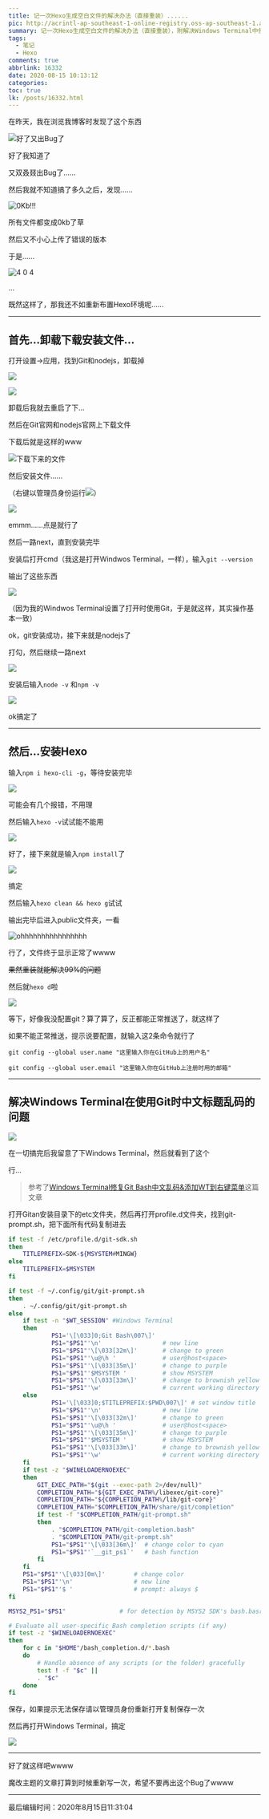 ```yaml
---
title: 记一次Hexo生成空白文件的解决办法（直接重装）......
pic: http://acrintl-ap-southeast-1-online-registry.oss-ap-southeast-1.aliyuncs.com/docker/registry/v2/blobs/sha256/31/315ce925aece6ce1c74e7ac624bbe598d12405f16246fb7fb8c6278414e45b42/data?Expires=1606619460&OSSAccessKeyId=LTAI4FyN99sZuwGQsaDkPxbv&Signature=1ZcoaJIUKF4vvr0Cw4AETtw5vGM%3D
summary: 记一次Hexo生成空白文件的解决办法（直接重装），附解决Windows Terminal中使用Git时中文标题乱码的问题
tags:
  - 笔记
  - Hexo
comments: true
abbrlink: 16332
date: 2020-08-15 10:13:12
categories:
toc: true
lk: /posts/16332.html
---
```


在昨天，我在浏览我博客时发现了这个东西

![好了又出Bug了](http://acrintl-ap-southeast-1-online-registry.oss-ap-southeast-1.aliyuncs.com/docker/registry/v2/blobs/sha256/69/696af395e77e85f1bf1f338aa70159d9ddf3a8540e4159a72d39cde61c32e59b/data?Expires=1606619562&OSSAccessKeyId=LTAI4FyN99sZuwGQsaDkPxbv&Signature=bBUt%2FEFxeXWXorhUkO5lu%2BZ%2FovQ%3D)

好了我知道了

又双叒叕出Bug了......

然后我就不知道搞了多久之后，发现......

![0Kb!!!](http://acrintl-ap-southeast-1-online-registry.oss-ap-southeast-1.aliyuncs.com/docker/registry/v2/blobs/sha256/31/315ce925aece6ce1c74e7ac624bbe598d12405f16246fb7fb8c6278414e45b42/data?Expires=1606619460&OSSAccessKeyId=LTAI4FyN99sZuwGQsaDkPxbv&Signature=1ZcoaJIUKF4vvr0Cw4AETtw5vGM%3D)

所有文件都变成0kb了草

然后又不小心上传了错误的版本

于是......

![4 0 4](http://acrintl-ap-southeast-1-online-registry.oss-ap-southeast-1.aliyuncs.com/docker/registry/v2/blobs/sha256/3e/3ef5fefd821c656f5cfb7e0175f894926b28613db35719dab86486e4422952c0/data?Expires=1606619740&OSSAccessKeyId=LTAI4FyN99sZuwGQsaDkPxbv&Signature=Wi%2F3ecNrWnsf%2B7%2B6MpASygWWccU%3D)

...

既然这样了，那我还不如重新布置Hexo环境呢......

---

## 首先...卸载下载安装文件...

打开设置→应用，找到Git和nodejs，卸载掉

![](http://acrintl-ap-southeast-1-online-registry.oss-ap-southeast-1.aliyuncs.com/docker/registry/v2/blobs/sha256/7f/7f649139e72e54b3b471f50797f26bd9c0cfc304b277a567f5305588197f861e/data?Expires=1606619887&OSSAccessKeyId=LTAI4FyN99sZuwGQsaDkPxbv&Signature=hUY7W9fRQo3jUzEJLC8bCok4YGs%3D)

![](http://acrintl-ap-southeast-1-online-registry.oss-ap-southeast-1.aliyuncs.com/docker/registry/v2/blobs/sha256/10/104a44349037724b0e62fdfa3d500a122ea40c09b2edf5c94251eca561bd934a/data?Expires=1606619650&OSSAccessKeyId=LTAI4FyN99sZuwGQsaDkPxbv&Signature=Y6DmNC3diRuyAzSEROi4YecqNro%3D)

卸载后我就去重启了下...

然后在Git官网和nodejs官网上下载文件

下载后就是这样的www

![下载下来的文件](http://acrintl-ap-southeast-1-online-registry.oss-ap-southeast-1.aliyuncs.com/docker/registry/v2/blobs/sha256/32/32d4a429de808e609598ab6ba090d62d089d24f8fc3b78c0facf32b710f4e2b0/data?Expires=1606619523&OSSAccessKeyId=LTAI4FyN99sZuwGQsaDkPxbv&Signature=04NEbsEyVstvQG1A%2BFUOeOB2CjE%3D)

然后安装文件......

（右键以管理员身份运行![](http://acrintl-ap-southeast-1-online-registry.oss-ap-southeast-1.aliyuncs.com/docker/registry/v2/blobs/sha256/46/46f992479afd643bf705677d127097a791b565624edd817340cc0fd263122ff1/data?Expires=1606619902&OSSAccessKeyId=LTAI4FyN99sZuwGQsaDkPxbv&Signature=teJtez%2FgDO5qlQtPydLKGhzWJWI%3D)）

![](http://acrintl-ap-southeast-1-online-registry.oss-ap-southeast-1.aliyuncs.com/docker/registry/v2/blobs/sha256/f8/f88c2a9097ceb3ad877dff3026567ea778cdd1a52bcceeea71bdaf1ed4a61b43/data?Expires=1606619958&OSSAccessKeyId=LTAI4FyN99sZuwGQsaDkPxbv&Signature=q%2FZEsb3sgUGQUp%2FjQvdE3hC6ftE%3D)

emmm......点是就行了

然后一路next，直到安装完毕

安装后打开cmd（我这是打开Windwos Terminal，一样），输入`git --version`

输出了这些东西

![](http://acrintl-ap-southeast-1-online-registry.oss-ap-southeast-1.aliyuncs.com/docker/registry/v2/blobs/sha256/08/08fdff0676cd6e649b192e1834e4fa9b5590688bd4e6891d2656b956bc3e2b79/data?Expires=1606619612&OSSAccessKeyId=LTAI4FyN99sZuwGQsaDkPxbv&Signature=%2BtKo1fVv%2FlywJtadVDpWHaoHoqA%3D)

（因为我的Windwos Terminal设置了打开时使用Git，于是就这样，其实操作基本一致）

ok，git安装成功，接下来就是nodejs了

打勾，然后继续一路next

![](http://acrintl-ap-southeast-1-online-registry.oss-ap-southeast-1.aliyuncs.com/docker/registry/v2/blobs/sha256/60/60a0d3dfa11a778592eafde6514de53a74f64fa3a49a83580007058a45d413fa/data?Expires=1606619595&OSSAccessKeyId=LTAI4FyN99sZuwGQsaDkPxbv&Signature=l1fKE%2F6rl0pMsq8bn5s4vlWifII%3D)

安装后输入`node -v` 和`npm -v`

![](http://acrintl-ap-southeast-1-online-registry.oss-ap-southeast-1.aliyuncs.com/docker/registry/v2/blobs/sha256/5a/5a441188a64949ba80d468de51886f40c9357945c53542d89518a8d8cb707a0a/data?Expires=1606619439&OSSAccessKeyId=LTAI4FyN99sZuwGQsaDkPxbv&Signature=0p%2FJKXRdiPbnpgou7GBUzUWsDlQ%3D)

ok搞定了

---

## 然后...安装Hexo

输入`npm i hexo-cli -g`，等待安装完毕

![](http://acrintl-ap-southeast-1-online-registry.oss-ap-southeast-1.aliyuncs.com/docker/registry/v2/blobs/sha256/55/55a299b066909d932b3c4decf81d48a79ef87b72063e0d893efa4cf358659d96/data?Expires=1606619538&OSSAccessKeyId=LTAI4FyN99sZuwGQsaDkPxbv&Signature=QiIRmr3x2tb5IOsuYUgy7GaXQqY%3D)

可能会有几个报错，不用理

然后输入`hexo -v`试试能不能用

![](http://acrintl-ap-southeast-1-online-registry.oss-ap-southeast-1.aliyuncs.com/docker/registry/v2/blobs/sha256/a4/a4edac4a1a46cb029b8b22607a6a84441ce066ed0ebec53cb93f94a47a052831/data?Expires=1606619581&OSSAccessKeyId=LTAI4FyN99sZuwGQsaDkPxbv&Signature=IB9d5CKItwyDDp%2FXwSg9DD8jQpk%3D)

好了，接下来就是输入`npm install`了

![](http://acrintl-ap-southeast-1-online-registry.oss-ap-southeast-1.aliyuncs.com/docker/registry/v2/blobs/sha256/86/86b38f0495dad941fca291b1461a72f6673ed0443a5c0c0731d03934e99a3828/data?Expires=1606619505&OSSAccessKeyId=LTAI4FyN99sZuwGQsaDkPxbv&Signature=qywuEvnFq0QpXw%2Fy%2FKpyPjVuJ%2BQ%3D)

搞定

然后输入`hexo clean && hexo g`试试

输出完毕后进入public文件夹，一看

![ohhhhhhhhhhhhhhhh](http://acrintl-ap-southeast-1-online-registry.oss-ap-southeast-1.aliyuncs.com/docker/registry/v2/blobs/sha256/eb/eb6843b7682dfb783ebd1f21bc0a0e460b384257b76fafe110c98ba8a077f753/data?Expires=1606619978&OSSAccessKeyId=LTAI4FyN99sZuwGQsaDkPxbv&Signature=wpAW6CyBS8eKYFuQzeaQsl%2Ba8RE%3D)

行了，文件终于显示正常了wwww

~~果然重装就能解决99%的问题~~

然后就`hexo d`啦

![](http://acrintl-ap-southeast-1-online-registry.oss-ap-southeast-1.aliyuncs.com/docker/registry/v2/blobs/sha256/24/2434287f65cc722e494e75ab9231a16dbd38eac27385637e0ddf956fc76c909d/data?Expires=1606619863&OSSAccessKeyId=LTAI4FyN99sZuwGQsaDkPxbv&Signature=WS1DCbkemn3oo4T6nTslaPoOiDo%3D)

等下，好像我没配置git？算了算了，反正都能正常推送了，就这样了

如果不能正常推送，提示说要配置，就输入这2条命令就行了

````
git config --global user.name "这里输入你在GitHub上的用户名"

git config --global user.email "这里输入你在GitHub上注册时用的邮箱"
````

---

## 解决Windows Terminal在使用Git时中文标题乱码的问题

![](http://acrintl-ap-southeast-1-online-registry.oss-ap-southeast-1.aliyuncs.com/docker/registry/v2/blobs/sha256/db/db8ab6bf164527e3acd16573a1f9a22ab03cb1372df7834943d33aad8cbc566f/data?Expires=1606619788&OSSAccessKeyId=LTAI4FyN99sZuwGQsaDkPxbv&Signature=ZXsZu70GXaaGGfAD2WNvn0CKBY4%3D)

在一切搞完后我留意了下Windows Terminal，然后就看到了这个

行...

> 参考了[Windows Terminal修复Git Bash中文乱码&添加WT到右键菜单](https://zhuanlan.zhihu.com/p/166407830)这篇文章

打开Gitan安装目录下的etc文件夹，然后再打开profile.d文件夹，找到git-prompt.sh，把下面所有代码复制进去

````sh
if test -f /etc/profile.d/git-sdk.sh
then
	TITLEPREFIX=SDK-${MSYSTEM#MINGW}
else
	TITLEPREFIX=$MSYSTEM
fi

if test -f ~/.config/git/git-prompt.sh
then
	. ~/.config/git/git-prompt.sh
else
	if test -n "$WT_SESSION" #Windows Terminal
	then
	        PS1='\[\033]0;Git Bash\007\]'
	        PS1="$PS1"'\n'                 # new line
	        PS1="$PS1"'\[\033[32m\]'       # change to green
	        PS1="$PS1"'\u@\h '             # user@host<space>
	        PS1="$PS1"'\[\033[35m\]'       # change to purple
	        PS1="$PS1"'$MSYSTEM '          # show MSYSTEM
	        PS1="$PS1"'\[\033[33m\]'       # change to brownish yellow
	        PS1="$PS1"'\w'                 # current working directory
	else
	        PS1='\[\033]0;$TITLEPREFIX:$PWD\007\]' # set window title
	        PS1="$PS1"'\n'                 # new line
	        PS1="$PS1"'\[\033[32m\]'       # change to green
	        PS1="$PS1"'\u@\h '             # user@host<space>
	        PS1="$PS1"'\[\033[35m\]'       # change to purple
	        PS1="$PS1"'$MSYSTEM '          # show MSYSTEM
	        PS1="$PS1"'\[\033[33m\]'       # change to brownish yellow
	        PS1="$PS1"'\w'                 # current working directory
	fi
	if test -z "$WINELOADERNOEXEC"
	then
		GIT_EXEC_PATH="$(git --exec-path 2>/dev/null)"
		COMPLETION_PATH="${GIT_EXEC_PATH%/libexec/git-core}"
		COMPLETION_PATH="${COMPLETION_PATH%/lib/git-core}"
		COMPLETION_PATH="$COMPLETION_PATH/share/git/completion"
		if test -f "$COMPLETION_PATH/git-prompt.sh"
		then
			. "$COMPLETION_PATH/git-completion.bash"
			. "$COMPLETION_PATH/git-prompt.sh"
			PS1="$PS1"'\[\033[36m\]'  # change color to cyan
			PS1="$PS1"'`__git_ps1`'   # bash function
		fi
	fi
	PS1="$PS1"'\[\033[0m\]'        # change color
	PS1="$PS1"'\n'                 # new line
	PS1="$PS1"'$ '                 # prompt: always $
fi

MSYS2_PS1="$PS1"               # for detection by MSYS2 SDK's bash.basrc

# Evaluate all user-specific Bash completion scripts (if any)
if test -z "$WINELOADERNOEXEC"
then
	for c in "$HOME"/bash_completion.d/*.bash
	do
		# Handle absence of any scripts (or the folder) gracefully
		test ! -f "$c" ||
		. "$c"
	done
fi

````

保存，如果提示无法保存请以管理员身份重新打开复制保存一次

然后再打开Windows Terminal，搞定

![](http://acrintl-ap-southeast-1-online-registry.oss-ap-southeast-1.aliyuncs.com/docker/registry/v2/blobs/sha256/cd/cd4aed45c4eee14b92a3953204caa8c3058188948eaa7aa73838b931705742cd/data?Expires=1606619845&OSSAccessKeyId=LTAI4FyN99sZuwGQsaDkPxbv&Signature=TsLqyst2uXvWVs8K5X6Z2BfMb%2BU%3D)

---

好了就这样吧wwww

魔改主题的文章打算到时候重新写一次，希望不要再出这个Bug了wwww

---

最后编辑时间：2020年8月15日11:31:04